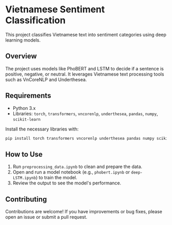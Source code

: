 # Vietnamese Sentiment Classification

This project classifies Vietnamese text into sentiment categories using deep learning models.

## Overview

The project uses models like PhoBERT and LSTM to decide if a sentence is positive, negative, or neutral. It leverages Vietnamese text processing tools such as VnCoreNLP and Underthesea.

## Requirements

- Python 3.x
- Libraries: `torch`, `transformers`, `vncorenlp`, `underthesea`, `pandas`, `numpy`, `scikit-learn`

Install the necessary libraries with:

```bash
pip install torch transformers vncorenlp underthesea pandas numpy scikit-learn
```

## How to Use

1. Run `preprocessing_data.ipynb` to clean and prepare the data.
2. Open and run a model notebook (e.g., `phobert.ipynb` or `deep-LSTM.ipynb`) to train the model.
3. Review the output to see the model's performance.

## Contributing

Contributions are welcome! If you have improvements or bug fixes, please open an issue or submit a pull request.
